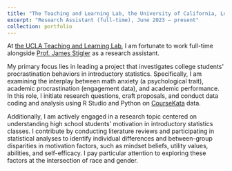 ```yaml
---
title: "The Teaching and Learning Lab, the University of California, Los Angeles"
excerpt: "Research Assistant (full-time), June 2023 – present"
collection: portfolio
---
```


At [the UCLA Teaching and Learning Lab](https://uclatall.com/), I am fortunate to work full-time alongside [Prof. James Stigler](https://www.psych.ucla.edu/faculty-page/stigler/) as a research assistant.

My primary focus lies in leading a project that investigates college students' procrastination behaviors in introductory statistics. Specifically, I am examining the interplay between math anxiety (a psychological trait), academic procrastination (engagement data), and academic performance.  In this role, I initiate research questions, craft proposals, and conduct data coding and analysis using R Studio and Python on [CourseKata](https://coursekata.org/) data.

Additionally, I am actively engaged in a research topic centered on understanding high school students' motivation in introductory statistics classes. I contribute by conducting literature reviews and participating in statistical analyses to identify individual differences and between-group disparities in motivation factors, such as mindset beliefs, utility values, abilities, and self-efficacy. I pay particular attention to exploring these factors at the intersection of race and gender.
